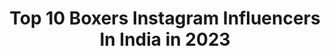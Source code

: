 ---
title: Top 10 Boxers Instagram Influencers In India in 2023
description: >-
  Find top boxers Instagram influencers in India in 2023. Most popular hashtags: #instagram #photography #motivation #india.
platform: Instagram
hits: 46
text_top: Identify the most popular Instagram accounts on inBeat.
text_bottom: inBeat has 46 Instagram influencers like this in India for you to contact.
profiles:
  - username: "pardeepkharera1"
    fullname: >-
      Pardeep Kharera
    bio: >-
      WBC ASIAN TITLE CHAMPION 🏆 PROFESSIONAL INTERNATIONAL BOXER RUBARU MR.INDIA UNITED CONTINENTS 2018
    location: "India"
    followers: 85865
    engagement: 484
    commentsToLikes: 0.032838
    id: ck0tuumb08qof0i19m64d9zhu
    verified: true
    hashtags: "#fashion, #outfitoftheday, #behappy, #branding"
  - username: "mkslattery"
    fullname: >-
      Mary-Kate Slattery
    bio: >-
      ;) Boxer fighting out of @orourkesgym Masters student, International Peace Studies 🦋🌈🌞💓✨🐇🐯🧚🏽‍♂️🕺🔮🗡
    location: "India"
    followers: 17084
    engagement: 924
    commentsToLikes: 0.012341
    id: ck601bmoef6us0i14qi14j2c6
    verified: false
    hashtags: "#orourkesgym, #lsswomen, #internationalwomensday, #blackouttuesday"
  - username: "little_champion._"
    fullname: >-
      Gokul Drago
    bio: >-
      🍻Party hard on Dec 16 📌@dc_photographe__ 👊🏻Temp boxer ❤️love @cj_the_pug_ 🚗Night trippers ➿Tattooed ⚫️Black addict 📷Adobe Photoshop
    location: "India"
    followers: 17950
    engagement: 549
    commentsToLikes: 0.035843
    id: ck9wg09m2rbeb0j78knliknc3
    verified: false
    hashtags: "#indiagram, #coimbatorian, #mypixeldiary, #lovefailure"
  - username: "nishant_._06"
    fullname: >-
      Nishant karande🌐
    bio: >-
      🥊👊Boxer👊🥊 💪Mumbaiker💪 🙏Bappa lover🙏 #IES #Sigal MoM&DAD
    location: "India"
    followers: 19915
    engagement: 99
    commentsToLikes: 0.156078
    id: ck8t927zxmp3f0j782ieywkor
    verified: false
    hashtags: "#aadil, #team, #hasnaink07, #addylover"
  - username: "theindianmotorcyclist"
    fullname: >-
      Vinay Maurya🇮🇳
    bio: >-
      Riding solo across India for helmet awareness with #HelmetDaalo campaign | Road Safety Activist | Helmet-Man of India | Indian National Boxer🇮🇳 |MH 01
    location: "India"
    followers: 8456
    engagement: 801
    commentsToLikes: 0.035169
    id: ck55pfdbdag0q0i11mv3d13vs
    verified: false
    hashtags: "#thunderbird, #roadtrip, #bikelife, #leh"
  - username: "dha_herbie_boi"
    fullname: >-
      valeyellow 46🔵
    bio: >-
      #biker_boi 🔒 #boxer🥊 #wanderlust 💋 #stunt_lover 😘 #offroading DM for collaboration 📩 Sponsor @helmet_zone_kollam
    location: "India"
    followers: 15209
    engagement: 1970
    commentsToLikes: 0.044561
    id: ck8t6b6blcy0u0j78bbg2au51
    verified: false
    hashtags: ""
  - username: "dr.richa.negi"
    fullname: >-
      Richa
    bio: >-
      Shuffler🕺🏻 Boxer 🥊 BornOnInstagram 💌 Dermatologist In The Making 👩🏻‍⚕️ . Expert At Doing A Million Things,Messily😋
    location: "India"
    followers: 283668
    engagement: 1538
    commentsToLikes: 0.026173
    id: ck15t8yabgwvt0i19qla1bx8w
    verified: false
    hashtags: "#love, #shuffle, #dancer, #bollywood"
  - username: "agent_bavo"
    fullname: >-
      Agent_Bavo
    bio: >-
      Tanzanian Best Action Actor Kapuela, Acrobatic, Martialarts,Kick boxer and Movie stunt. Subscribe to YouTube Channel👇🏽👇🏽👇🏽👇🏽
    location: "India"
    followers: 45705
    engagement: 307
    commentsToLikes: 0.051689
    id: ck5q8v42683br0i11n115d7e2
    verified: false
    hashtags: "#aftop"
  - username: "boxeramitpanghalofficial"
    fullname: >-
      𝐀𝐌𝐈𝐓 𝐏𝐀𝐍𝐆𝐇𝐀𝐋
    bio: >-
      Indian Boxer🇮🇳 World Rank #1 🥊 Asian Champ 2019🥇 World Championship 2019🥈 Asian Games 2018🥇 CWG 2018🥈 #MissionTokyo2021 95.amitpanghal@gmail.com
    location: "India"
    followers: 23376
    engagement: 857
    commentsToLikes: 0.019964
    id: ck6trxpvc1o7t0j712kagvai4
    verified: true
    hashtags: "#repost, #boxing, #boxer, #olympian"
  - username: "cutman_muneer"
    fullname: >-
      Abdul Muneer
    bio: >-
      Pro fighter MMA Boxer Kickboxer Fitnessmodel Lives in Bangalore
    location: "India"
    followers: 6506
    engagement: 564
    commentsToLikes: 0.025481
    id: ck6u0w231i2l20j7138ciue6f
    verified: false
    hashtags: "#mma, #boxing, #fighter, #sfl"
---